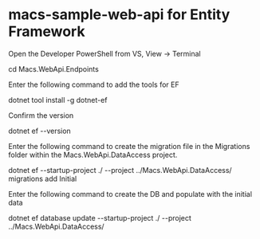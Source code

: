 # macs-sample-web-api for Entity Framework
Open the Developer PowerShell from VS, View -> Terminal

cd Macs.WebApi.Endpoints

Enter the following command to add the tools for EF

dotnet tool install -g dotnet-ef

Confirm the version

dotnet ef --version

Enter the following command to create the migration file in the Migrations folder within the Macs.WebApi.DataAccess project.

dotnet ef --startup-project ./ --project ../Macs.WebApi.DataAccess/ migrations add Initial

Enter the following command to create the DB and populate with the initial data

dotnet ef database update --startup-project ./ --project ../Macs.WebApi.DataAccess/
